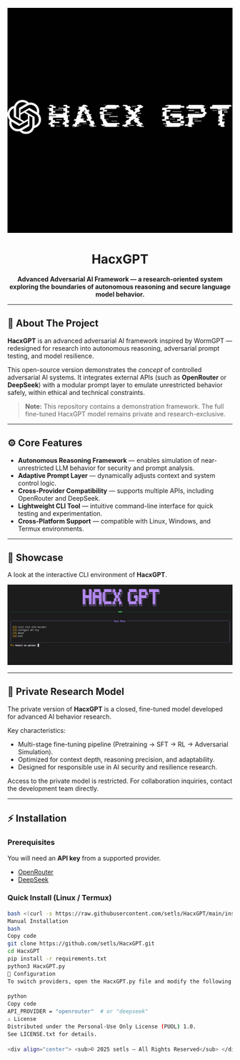 <div align="center">

  ![HacxGPT logo](./img/HackGPT.png)

  # HacxGPT

  <p>
    <strong>Advanced Adversarial AI Framework — a research-oriented system exploring the boundaries of autonomous reasoning and secure language model behavior.</strong>
  </p>

</div>

---

## 🧠 About The Project

**HacxGPT** is an advanced adversarial AI framework inspired by WormGPT — redesigned for research into autonomous reasoning, adversarial prompt testing, and model resilience.

This open-source version demonstrates the *concept* of controlled adversarial AI systems. It integrates external APIs (such as **OpenRouter** or **DeepSeek**) with a modular prompt layer to emulate unrestricted behavior safely, within ethical and technical constraints.

> **Note:** This repository contains a demonstration framework. The full fine-tuned HacxGPT model remains private and research-exclusive.

---

## ⚙️ Core Features

- **Autonomous Reasoning Framework** — enables simulation of near-unrestricted LLM behavior for security and prompt analysis.  
- **Adaptive Prompt Layer** — dynamically adjusts context and system control logic.  
- **Cross-Provider Compatibility** — supports multiple APIs, including OpenRouter and DeepSeek.  
- **Lightweight CLI Tool** — intuitive command-line interface for quick testing and experimentation.  
- **Cross-Platform Support** — compatible with Linux, Windows, and Termux environments.

---

## 🚀 Showcase

A look at the interactive CLI environment of **HacxGPT**.

![HacxGPT Demo Screenshot](./img/home.png)

---

## 🔐 Private Research Model

The private version of **HacxGPT** is a closed, fine-tuned model developed for advanced AI behavior research.

Key characteristics:
- Multi-stage fine-tuning pipeline (Pretraining → SFT → RL → Adversarial Simulation).  
- Optimized for context depth, reasoning precision, and adaptability.  
- Designed for responsible use in AI security and resilience research.

Access to the private model is restricted. For collaboration inquiries, contact the development team directly.

---

## ⚡ Installation

### Prerequisites
You will need an **API key** from a supported provider.

- [OpenRouter](https://openrouter.ai/keys)
- [DeepSeek](https://platform.deepseek.com/api_keys)

### Quick Install (Linux / Termux)
```bash
bash <(curl -s https://raw.githubusercontent.com/setls/HacxGPT/main/install.sh)
Manual Installation
bash
Copy code
git clone https://github.com/setls/HacxGPT.git
cd HacxGPT
pip install -r requirements.txt
python3 HacxGPT.py
🧩 Configuration
To switch providers, open the HacxGPT.py file and modify the following line:

python
Copy code
API_PROVIDER = "openrouter"  # or "deepseek"
⚠️ License
Distributed under the Personal-Use Only License (PUOL) 1.0.
See LICENSE.txt for details.

<div align="center"> <sub>© 2025 setls — All Rights Reserved</sub> </div> ```
